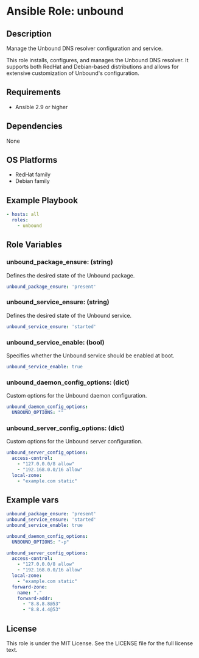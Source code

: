 # Ansible Role: unbound

## Description

Manage the Unbound DNS resolver configuration and service.

This role installs, configures, and manages the Unbound DNS resolver. It supports both RedHat and Debian-based distributions and allows for extensive customization of Unbound's configuration.

## Requirements

- Ansible 2.9 or higher

## Dependencies

None

## OS Platforms

- RedHat family
- Debian family

## Example Playbook

```yaml
- hosts: all
  roles:
    - unbound
```

## Role Variables

### unbound_package_ensure: (string)

Defines the desired state of the Unbound package.

```yaml
unbound_package_ensure: 'present'
```

### unbound_service_ensure: (string)

Defines the desired state of the Unbound service.

```yaml
unbound_service_ensure: 'started'
```

### unbound_service_enable: (bool)

Specifies whether the Unbound service should be enabled at boot.

```yaml
unbound_service_enable: true
```

### unbound_daemon_config_options: (dict)

Custom options for the Unbound daemon configuration.

```yaml
unbound_daemon_config_options:
  UNBOUND_OPTIONS: ""
```

### unbound_server_config_options: (dict)

Custom options for the Unbound server configuration.

```yaml
unbound_server_config_options:
  access-control:
    - "127.0.0.0/8 allow"
    - "192.168.0.0/16 allow"
  local-zone:
    - "example.com static"
```

## Example vars

```yaml
unbound_package_ensure: 'present'
unbound_service_ensure: 'started'
unbound_service_enable: true

unbound_daemon_config_options:
  UNBOUND_OPTIONS: "-p"

unbound_server_config_options:
  access-control:
    - "127.0.0.0/8 allow"
    - "192.168.0.0/16 allow"
  local-zone:
    - "example.com static"
  forward-zone:
    name: "."
    forward-addr:
      - "8.8.8.8@53"
      - "8.8.4.4@53"
```

## License

This role is under the MIT License. See the LICENSE file for the full license text.

